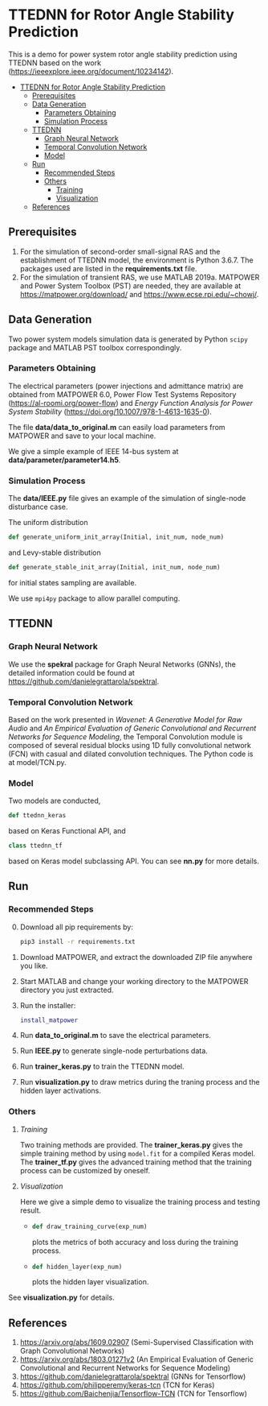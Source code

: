 # TTEDNN for Rotor Angle Stability Prediction

This is a demo for power system rotor angle stability prediction using
TTEDNN based on the work (https://ieeexplore.ieee.org/document/10234142).

  * [TTEDNN for Rotor Angle Stability Prediction](#title)
      * [Prerequisites](#requist)
      * [Data Generation](#data_gen)
         * [Parameters Obtaining](#para)
         * [Simulation Process](#cal)
      * [TTEDNN](#ttednn)
         * [Graph Neural Network](#gnn)
         * [Temporal Convolution Network](#tcn)
         * [Model](#Model)
      * [Run](#run)
         * [Recommended Steps](#step)
         * [Others](#other)
            * [Training](#train)
            * [Visualization](#visual)
      * [References](#references)

## Prerequisites
1. For the simulation of second-order small-signal RAS and the establishment of TTEDNN model, the environment is Python 3.6.7. The packages used are listed in the **requirements.txt** file.
2. For the simulation of transient RAS, we use MATLAB 2019a. MATPOWER and Power System Toolbox (PST) are needed, they are available at https://matpower.org/download/ and https://www.ecse.rpi.edu/~chowj/.

## Data Generation
Two power system models simulation data is generated by Python `scipy` package and MATLAB PST toolbox correspondingly.

### Parameters Obtaining
The electrical parameters (power injections and admittance matrix) are obtained from MATPOWER 6.0, Power Flow Test Systems Repository (https://al-roomi.org/power-flow) and *Energy Function Analysis for Power System Stability* (https://doi.org/10.1007/978-1-4613-1635-0).

The file **data/data_to_original.m** can easily load parameters from MATPOWER
and save to your local machine.

We give a simple example of IEEE 14-bus system at **data/parameter/parameter14.h5**.

### Simulation Process
The **data/IEEE.py** file gives an example of the simulation of single-node disturbance case.

The uniform distribution
```python
def generate_uniform_init_array(Initial, init_num, node_num)
```
and Levy-stable distribution
```python
def generate_stable_init_array(Initial, init_num, node_num)
```
for initial states sampling are available.

We use `mpi4py` package to allow parallel computing.

## TTEDNN

### Graph Neural Network
We use the **spekral** package for Graph Neural Networks (GNNs), the detailed information could be found at https://github.com/danielegrattarola/spektral.

### Temporal Convolution Network
Based on the work presented in *Wavenet: A Generative Model for Raw Audio* and *An Empirical Evaluation of Generic Convolutional and Recurrent Networks for Sequence Modeling*, the Temporal Convolution module is composed of several residual blocks using 1D fully convolutional network (FCN) with casual and dilated convolution techniques. The Python code is at model/TCN.py.

### Model
Two models are conducted,
```python
def ttednn_keras
```
based on Keras Functional API, and
```python
class ttednn_tf
```
based on Keras model subclassing API.
You can see **nn.py** for more details.

## Run
### Recommended Steps
0. Download all pip requirements by:
   ```bash
   pip3 install -r requirements.txt
   ```

1. Download MATPOWER, and extract the downloaded ZIP file anywhere you like.
2. Start MATLAB and change your working directory to the MATPOWER directory you just extracted.
3. Run the installer:
   ```matlab
   install_matpower
   ```

4. Run **data_to_original.m** to save the electrical parameters.
5. Run **IEEE.py** to generate single-node perturbations data.
6. Run **trainer_keras.py** to train the TTEDNN model.
7. Run **visualization.py** to draw metrics during the traning process and the hidden layer activations.

### Others
1. *Training*

   Two training methods are provided.
   The **trainer_keras.py** gives the simple training method by using
   `model.fit` for a compiled Keras model.
   The **trainer_tf.py** gives the advanced training method that the training process can be customized by oneself.

2. *Visualization*

   Here we give a simple demo to visualize the training process and testing result.

   - 
      ```python
      def draw_training_curve(exp_num)
      ```
      plots the metrics of both accuracy and loss during the training process.
   - 
      ```python
      def hidden_layer(exp_num)
      ```
      plots the hidden layer visualization.


See **visualization.py** for details.

## References
1. https://arxiv.org/abs/1609.02907 (Semi-Supervised Classification with Graph Convolutional Networks)
2. https://arxiv.org/abs/1803.01271v2 (An Empirical Evaluation of Generic Convolutional and Recurrent Networks for Sequence Modeling)
3. https://github.com/danielegrattarola/spektral (GNNs for Tensorflow)
4. https://github.com/philipperemy/keras-tcn (TCN for Keras)
5. https://github.com/Baichenjia/Tensorflow-TCN (TCN for Tensorflow)
